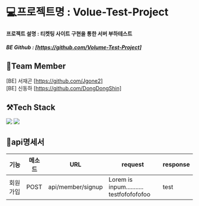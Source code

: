 # 💻프로젝트명 : Volue-Test-Project

#### 프로젝트 설명 : 티켓팅 사이트 구현을 통한 서버 부하테스트

##### BE Github : [https://github.com/Volume-Test-Project]

## 👥Team Member

[BE] 서재곤 [https://github.com/Jgone2] <br>
[BE] 신동하 [https://github.com/DongDongShin]<br>  

## ⚒Tech Stack
<img src="https://img.shields.io/badge/Spring-6DB33F?style=for-the-badge&logo=Spring&logoColor=white"/>&nbsp;<img src="https://img.shields.io/badge/Spring Boot-6DB33F?style=for-the-badge&logo=Spring Boot&logoColor=white"/>

## 📃api명세서

|기능|메소드|URL|request|response|
|------|---|---|---|---|
|회원가입|POST|api/member/signup|Lorem is inpum...........<br>testfofofofofoo|test|


